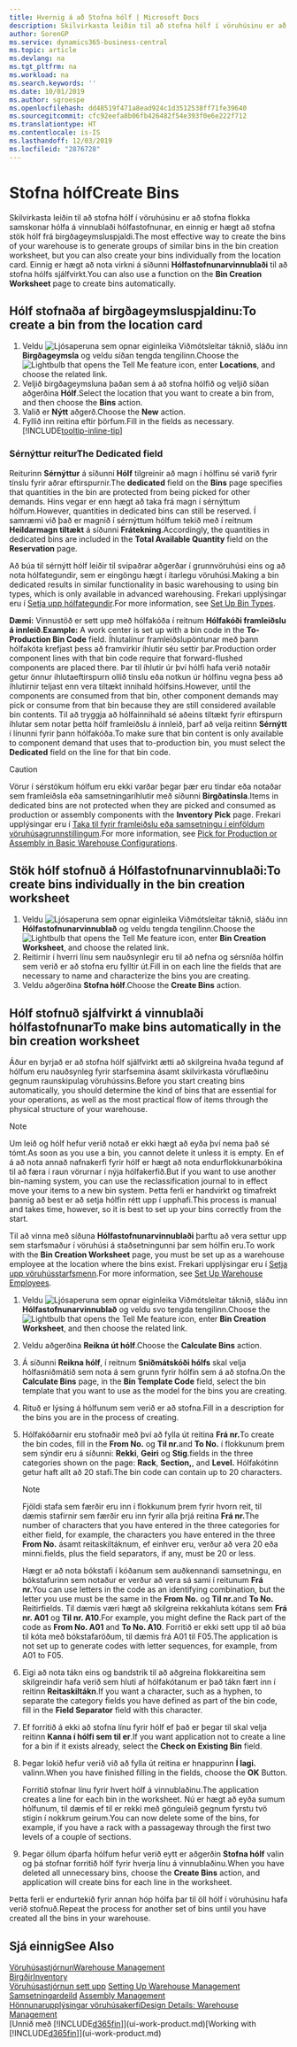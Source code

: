 ```yaml
---
title: Hvernig á að Stofna hólf | Microsoft Docs
description: Skilvirkasta leiðin til að stofna hólf í vöruhúsinu er að stofna flokka samskonar hólfa á vinnublaði hólfastofnunar, en einnig er hægt að stofna stök hólf.
author: SorenGP
ms.service: dynamics365-business-central
ms.topic: article
ms.devlang: na
ms.tgt_pltfrm: na
ms.workload: na
ms.search.keywords: ''
ms.date: 10/01/2019
ms.author: sgroespe
ms.openlocfilehash: dd48519f471a8ead924c1d3512538ff71fe39640
ms.sourcegitcommit: cfc92eefa8b06fb426482f54e393f0e6e222f712
ms.translationtype: HT
ms.contentlocale: is-IS
ms.lasthandoff: 12/03/2019
ms.locfileid: "2876728"
---
```

# <a name="create-bins"></a><span data-ttu-id="7f65a-103">Stofna hólf</span><span class="sxs-lookup"><span data-stu-id="7f65a-103">Create Bins</span></span>
<span data-ttu-id="7f65a-104">Skilvirkasta leiðin til að stofna hólf í vöruhúsinu er að stofna flokka samskonar hólfa á vinnublaði hólfastofnunar, en einnig er hægt að stofna stök hólf frá birgðageymsluspjaldi.</span><span class="sxs-lookup"><span data-stu-id="7f65a-104">The most effective way to create the bins of your warehouse is to generate groups of similar bins in the bin creation worksheet, but you can also create your bins individually from the location card.</span></span> <span data-ttu-id="7f65a-105">Einnig er hægt að nota virkni á síðunni **Hólfastofnunarvinnublaði** til að stofna hólfs sjálfvirkt.</span><span class="sxs-lookup"><span data-stu-id="7f65a-105">You can also use a function on the **Bin Creation Worksheet** page to create bins automatically.</span></span>  

## <a name="to-create-a-bin-from-the-location-card"></a><span data-ttu-id="7f65a-106">Hólf stofnaða af birgðageymsluspjaldinu:</span><span class="sxs-lookup"><span data-stu-id="7f65a-106">To create a bin from the location card</span></span>  
1.  <span data-ttu-id="7f65a-107">Veldu ![Ljósaperuna sem opnar eiginleika Viðmótsleitar](media/ui-search/search_small.png "Segðu mér hvað þú vilt gera") táknið, sláðu inn **Birgðageymsla** og veldu síðan tengda tengilinn.</span><span class="sxs-lookup"><span data-stu-id="7f65a-107">Choose the ![Lightbulb that opens the Tell Me feature](media/ui-search/search_small.png "Tell me what you want to do") icon, enter **Locations**, and choose the related link.</span></span>  
2.  <span data-ttu-id="7f65a-108">Veljið birgðageymsluna þaðan sem á að stofna hólfið og veljið síðan aðgerðina **Hólf**.</span><span class="sxs-lookup"><span data-stu-id="7f65a-108">Select the location that you want to create a bin from, and then choose the **Bins** action.</span></span>  
3. <span data-ttu-id="7f65a-109">Valið er **Nýtt** aðgerð.</span><span class="sxs-lookup"><span data-stu-id="7f65a-109">Choose the **New** action.</span></span>
4. <span data-ttu-id="7f65a-110">Fyllið inn reitina eftir þörfum.</span><span class="sxs-lookup"><span data-stu-id="7f65a-110">Fill in the fields as necessary.</span></span> [!INCLUDE[tooltip-inline-tip](includes/tooltip-inline-tip_md.md)]

### <a name="the-dedicated-field"></a><span data-ttu-id="7f65a-111">Sérnýttur reitur</span><span class="sxs-lookup"><span data-stu-id="7f65a-111">The Dedicated field</span></span>
<span data-ttu-id="7f65a-112">Reiturinn **Sérnýttur** á síðunni **Hólf** tilgreinir að magn í hólfinu sé varið fyrir tínslu fyrir aðrar eftirspurnir.</span><span class="sxs-lookup"><span data-stu-id="7f65a-112">The **dedicated** field on the **Bins** page specifies that quantities in the bin are protected from being picked for other demands.</span></span> <span data-ttu-id="7f65a-113">Hins vegar er enn hægt að taka frá magn í sérnýttum hólfum.</span><span class="sxs-lookup"><span data-stu-id="7f65a-113">However, quantities in dedicated bins can still be reserved.</span></span> <span data-ttu-id="7f65a-114">Í samræmi við það er magnið í sérnýttum hólfum tekið með í reitnum **Heildarmagn tiltækt** á síðunni **Frátekning**.</span><span class="sxs-lookup"><span data-stu-id="7f65a-114">Accordingly, the quantities in dedicated bins are included in the **Total Available Quantity** field on the **Reservation** page.</span></span>

<span data-ttu-id="7f65a-115">Að búa til sérnýtt hólf leiðir til svipaðrar aðgerðar í grunnvöruhúsi eins og að nota hólfategundir, sem er eingöngu hægt í ítarlegu vöruhúsi.</span><span class="sxs-lookup"><span data-stu-id="7f65a-115">Making a bin dedicated results in similar functionality in basic warehousing to using bin types, which is only available in advanced warehousing.</span></span> <span data-ttu-id="7f65a-116">Frekari upplýsingar eru í [Setja upp hólfategundir](warehouse-how-to-set-up-bin-types.md).</span><span class="sxs-lookup"><span data-stu-id="7f65a-116">For more information, see [Set Up Bin Types](warehouse-how-to-set-up-bin-types.md).</span></span>

<span data-ttu-id="7f65a-117">**Dæmi:** Vinnustöð er sett upp með hólfakóða í reitnum **Hólfakóði framleiðslu á innleið**.</span><span class="sxs-lookup"><span data-stu-id="7f65a-117">**Example:** A work center is set up with a bin code in the **To-Production Bin Code** field.</span></span> <span data-ttu-id="7f65a-118">Íhlutalínur framleiðslupöntunar með þann hólfakóta krefjast þess að framvirkir íhlutir séu settir þar.</span><span class="sxs-lookup"><span data-stu-id="7f65a-118">Production order component lines with that bin code require that forward-flushed components are placed there.</span></span> <span data-ttu-id="7f65a-119">Þar til íhlutir úr því hólfi hafa verið notaðir getur önnur íhlutaeftirspurn ollið tínslu eða notkun úr hólfinu vegna þess að íhlutirnir teljast enn vera tiltækt innihald hólfsins.</span><span class="sxs-lookup"><span data-stu-id="7f65a-119">However, until the components are consumed from that bin, other component demands may pick or consume from that bin because they are still considered available bin contents.</span></span> <span data-ttu-id="7f65a-120">Til að tryggja að hólfainnihald sé aðeins tiltækt fyrir eftirspurn íhlutar sem notar þetta hólf framleiðslu á innleið, þarf að velja reitinn **Sérnýtt** í línunni fyrir þann hólfakóða.</span><span class="sxs-lookup"><span data-stu-id="7f65a-120">To make sure that bin content is only available to component demand that uses that to-production bin, you must select the **Dedicated** field on the line for that bin code.</span></span>

> [!Caution]
> <span data-ttu-id="7f65a-121">Vörur í sérstökum hólfum eru ekki varðar þegar þær eru tíndar eða notaðar sem framleiðsla eða samsetningaríhlutir með síðunni **Birgðatínsla**.</span><span class="sxs-lookup"><span data-stu-id="7f65a-121">Items in dedicated bins are not protected when they are picked and consumed as production or assembly components with the **Inventory Pick** page.</span></span> <span data-ttu-id="7f65a-122">Frekari upplýsingar eru í [Taka til fyrir framleiðslu eða samsetningu í einföldum vöruhúsagrunnstillingum](warehouse-how-to-pick-for-production.md).</span><span class="sxs-lookup"><span data-stu-id="7f65a-122">For more information, see [Pick for Production or Assembly in Basic Warehouse Configurations](warehouse-how-to-pick-for-production.md).</span></span>

## <a name="to-create-bins-individually-in-the-bin-creation-worksheet"></a><span data-ttu-id="7f65a-123">Stök hólf stofnuð á Hólfastofnunarvinnublaði:</span><span class="sxs-lookup"><span data-stu-id="7f65a-123">To create bins individually in the bin creation worksheet</span></span>  
1.  <span data-ttu-id="7f65a-124">Veldu ![Ljósaperuna sem opnar eiginleika Viðmótsleitar](media/ui-search/search_small.png "Segðu mér hvað þú vilt gera") táknið, sláðu inn **Hólfastofnunarvinnublað** og veldu tengda tengilinn.</span><span class="sxs-lookup"><span data-stu-id="7f65a-124">Choose the ![Lightbulb that opens the Tell Me feature](media/ui-search/search_small.png "Tell me what you want to do") icon, enter **Bin Creation Worksheet**, and choose the related link.</span></span>  
2.  <span data-ttu-id="7f65a-125">Reitirnir í hverri línu sem nauðsynlegir eru til að nefna og sérsníða hólfin sem verið er að stofna eru fylltir út.</span><span class="sxs-lookup"><span data-stu-id="7f65a-125">Fill in on each line the fields that are necessary to name and characterize the bins you are creating.</span></span>  
3.  <span data-ttu-id="7f65a-126">Veldu aðgerðina **Stofna hólf**.</span><span class="sxs-lookup"><span data-stu-id="7f65a-126">Choose the **Create Bins** action.</span></span>  

## <a name="to-make-bins-automatically-in-the-bin-creation-worksheet"></a><span data-ttu-id="7f65a-127">Hólf stofnuð sjálfvirkt á vinnublaði hólfastofnunar</span><span class="sxs-lookup"><span data-stu-id="7f65a-127">To make bins automatically in the bin creation worksheet</span></span>  
<span data-ttu-id="7f65a-128">Áður en byrjað er að stofna hólf sjálfvirkt ætti að skilgreina hvaða tegund af hólfum eru nauðsynleg fyrir starfsemina ásamt skilvirkasta vöruflæðinu gegnum raunskipulag vöruhússins.</span><span class="sxs-lookup"><span data-stu-id="7f65a-128">Before you start creating bins automatically, you should determine the kind of bins that are essential for your operations, as well as the most practical flow of items through the physical structure of your warehouse.</span></span>  

> [!NOTE]  
>  <span data-ttu-id="7f65a-129">Um leið og hólf hefur verið notað er ekki hægt að eyða því nema það sé tómt.</span><span class="sxs-lookup"><span data-stu-id="7f65a-129">As soon as you use a bin, you cannot delete it unless it is empty.</span></span> <span data-ttu-id="7f65a-130">En ef á að nota annað nafnakerfi fyrir hólf er hægt að nota endurflokkunarbókina til að færa í raun vörurnar í nýja hólfakerfið.</span><span class="sxs-lookup"><span data-stu-id="7f65a-130">But if you want to use another bin-naming system, you can use the reclassification journal to in effect move your items to a new bin system.</span></span> <span data-ttu-id="7f65a-131">Þetta ferli er handvirkt og tímafrekt þannig að best er að setja hólfin rétt upp í upphafi.</span><span class="sxs-lookup"><span data-stu-id="7f65a-131">This process is manual and takes time, however, so it is best to set up your bins correctly from the start.</span></span>  

<span data-ttu-id="7f65a-132">Til að vinna með síðuna **Hólfastofnunarvinnublaði** þarftu að vera settur upp sem starfsmaður í vöruhúsi á staðsetningunni þar sem hólfin eru.</span><span class="sxs-lookup"><span data-stu-id="7f65a-132">To work with the **Bin Creation Worksheet** page, you must be set up as a warehouse employee at the location where the bins exist.</span></span> <span data-ttu-id="7f65a-133">Frekari upplýsingar eru í [Setja upp vöruhússtarfsmenn](warehouse-how-to-set-up-warehouse-employees.md).</span><span class="sxs-lookup"><span data-stu-id="7f65a-133">For more information, see [Set Up Warehouse Employees](warehouse-how-to-set-up-warehouse-employees.md).</span></span>    

1.  <span data-ttu-id="7f65a-134">Veldu ![Ljósaperuna sem opnar eiginleika Viðmótsleitar](media/ui-search/search_small.png "Segðu mér hvað þú vilt gera") táknið, sláðu inn **Hólfastofnunarvinnublað** og veldu svo tengda tengilinn.</span><span class="sxs-lookup"><span data-stu-id="7f65a-134">Choose the ![Lightbulb that opens the Tell Me feature](media/ui-search/search_small.png "Tell me what you want to do") icon, enter **Bin Creation Worksheet**, and then choose the related link.</span></span>  
2.  <span data-ttu-id="7f65a-135">Veldu aðgerðina **Reikna út hólf**.</span><span class="sxs-lookup"><span data-stu-id="7f65a-135">Choose the **Calculate Bins** action.</span></span>
3. <span data-ttu-id="7f65a-136">Á síðunni **Reikna hólf**, í reitnum **Sniðmátskóði hólfs** skal velja hólfasniðmátið sem nota á sem grunn fyrir hólfin sem á að stofna.</span><span class="sxs-lookup"><span data-stu-id="7f65a-136">On the **Calculate Bins** page, in the **Bin Template Code** field, select the bin template that you want to use as the model for the bins you are creating.</span></span>
4.  <span data-ttu-id="7f65a-137">Rituð er lýsing á hólfunum sem verið er að stofna.</span><span class="sxs-lookup"><span data-stu-id="7f65a-137">Fill in a description for the bins you are in the process of creating.</span></span>  
5.  <span data-ttu-id="7f65a-138">Hólfakóðarnir eru stofnaðir með því að fylla út reitina **Frá nr.**</span><span class="sxs-lookup"><span data-stu-id="7f65a-138">To create the bin codes, fill in the **From No.**</span></span> <span data-ttu-id="7f65a-139">og **Til nr.**</span><span class="sxs-lookup"><span data-stu-id="7f65a-139">and **To No.**</span></span> <span data-ttu-id="7f65a-140">í flokkunum þrem sem sýndir eru á síðunni: **Rekki**, **Geiri** og **Stig**.</span><span class="sxs-lookup"><span data-stu-id="7f65a-140">fields in the three categories shown on the page: **Rack**, **Section,**, and **Level.**</span></span> <span data-ttu-id="7f65a-141">Hólfakótinn getur haft allt að 20 stafi.</span><span class="sxs-lookup"><span data-stu-id="7f65a-141">The bin code can contain up to 20 characters.</span></span>  

    > [!NOTE]  
    >  <span data-ttu-id="7f65a-142">Fjöldi stafa sem færðir eru inn í flokkunum þrem fyrir hvorn reit, til dæmis stafirnir sem færðir eru inn fyrir alla þrjá reitina **Frá nr.**</span><span class="sxs-lookup"><span data-stu-id="7f65a-142">The number of characters that you have entered in the three categories for either field, for example, the characters you have entered in the three **From No.**</span></span> <span data-ttu-id="7f65a-143">ásamt reitaskiltáknum, ef einhver eru, verður að vera 20 eða minni.</span><span class="sxs-lookup"><span data-stu-id="7f65a-143">fields, plus the field separators, if any, must be 20 or less.</span></span>  

     <span data-ttu-id="7f65a-144">Hægt er að nota bókstafi í kóðanum sem auðkennandi samsetningu, en bókstafurinn sem notaður er verður að vera sá sami í reitunum **Frá nr.**</span><span class="sxs-lookup"><span data-stu-id="7f65a-144">You can use letters in the code as an identifying combination, but the letter you use must be the same in the **From No.**</span></span> <span data-ttu-id="7f65a-145">og **Til nr.**</span><span class="sxs-lookup"><span data-stu-id="7f65a-145">and **To No.**</span></span> <span data-ttu-id="7f65a-146">Reitir</span><span class="sxs-lookup"><span data-stu-id="7f65a-146">fields.</span></span> <span data-ttu-id="7f65a-147">Til dæmis væri hægt að skilgreina rekkahluta kótans sem **Frá nr. A01** og **Til nr. A10**.</span><span class="sxs-lookup"><span data-stu-id="7f65a-147">For example, you might define the Rack part of the code as **From No. A01** and **To No. A10**.</span></span> <span data-ttu-id="7f65a-148">Forritið er ekki sett upp til að búa til kóta með bókstafaröðum, til dæmis frá A01 til F05.</span><span class="sxs-lookup"><span data-stu-id="7f65a-148">The application is not set up to generate codes with letter sequences, for example, from A01 to F05.</span></span>  

6.  <span data-ttu-id="7f65a-149">Eigi að nota tákn eins og bandstrik til að aðgreina flokkareitina sem skilgreindir hafa verið sem hluti af hólfakótanum er það tákn fært inn í reitinn **Reitaskiltákn**.</span><span class="sxs-lookup"><span data-stu-id="7f65a-149">If you want a character, such as a hyphen, to separate the category fields you have defined as part of the bin code, fill in the **Field Separator** field with this character.</span></span>  
7.  <span data-ttu-id="7f65a-150">Ef forritið á ekki að stofna línu fyrir hólf ef það er þegar til skal velja reitinn **Kanna í hólfi sem til er**.</span><span class="sxs-lookup"><span data-stu-id="7f65a-150">If you want application not to create a line for a bin if it exists already, select the **Check on Existing Bin** field.</span></span>  
8. <span data-ttu-id="7f65a-151">Þegar lokið hefur verið við að fylla út reitina er hnappurinn **Í lagi.** valinn.</span><span class="sxs-lookup"><span data-stu-id="7f65a-151">When you have finished filling in the fields, choose the **OK** Button.</span></span>

    <span data-ttu-id="7f65a-152">Forritið stofnar línu fyrir hvert hólf á vinnublaðinu.</span><span class="sxs-lookup"><span data-stu-id="7f65a-152">The application creates a line for each bin in the worksheet.</span></span> <span data-ttu-id="7f65a-153">Nú er hægt að eyða sumum hólfunum, til dæmis ef til er rekki með gönguleið gegnum fyrstu tvö stigin í nokkrum geirum.</span><span class="sxs-lookup"><span data-stu-id="7f65a-153">You can now delete some of the bins, for example, if you have a rack with a passageway through the first two levels of a couple of sections.</span></span>  

9. <span data-ttu-id="7f65a-154">Þegar öllum óþarfa hólfum hefur verið eytt er aðgerðin **Stofna hólf** valin og þá stofnar forritið hólf fyrir hverja línu á vinnublaðinu.</span><span class="sxs-lookup"><span data-stu-id="7f65a-154">When you have deleted all unnecessary bins, choose the **Create Bins** action, and application will create bins for each line in the worksheet.</span></span>  

<span data-ttu-id="7f65a-155">Þetta ferli er endurtekið fyrir annan hóp hólfa þar til öll hólf í vöruhúsinu hafa verið stofnuð.</span><span class="sxs-lookup"><span data-stu-id="7f65a-155">Repeat the process for another set of bins until you have created all the bins in your warehouse.</span></span>  

## <a name="see-also"></a><span data-ttu-id="7f65a-156">Sjá einnig</span><span class="sxs-lookup"><span data-stu-id="7f65a-156">See Also</span></span>  
[<span data-ttu-id="7f65a-157">Vöruhúsastjórnun</span><span class="sxs-lookup"><span data-stu-id="7f65a-157">Warehouse Management</span></span>](warehouse-manage-warehouse.md)  
[<span data-ttu-id="7f65a-158">Birgðir</span><span class="sxs-lookup"><span data-stu-id="7f65a-158">Inventory</span></span>](inventory-manage-inventory.md)  
<span data-ttu-id="7f65a-159">[Vöruhúsastjórnun sett upp](warehouse-setup-warehouse.md)   </span><span class="sxs-lookup"><span data-stu-id="7f65a-159">[Setting Up Warehouse Management](warehouse-setup-warehouse.md)   </span></span>  
<span data-ttu-id="7f65a-160">[Samsetningardeild](assembly-assemble-items.md)  </span><span class="sxs-lookup"><span data-stu-id="7f65a-160">[Assembly Management](assembly-assemble-items.md)  </span></span>  
[<span data-ttu-id="7f65a-161">Hönnunarupplýsingar vöruhúsakerfi</span><span class="sxs-lookup"><span data-stu-id="7f65a-161">Design Details: Warehouse Management</span></span>](design-details-warehouse-management.md)  
<span data-ttu-id="7f65a-162">[Unnið með [!INCLUDE[d365fin](includes/d365fin_md.md)]](ui-work-product.md)</span><span class="sxs-lookup"><span data-stu-id="7f65a-162">[Working with [!INCLUDE[d365fin](includes/d365fin_md.md)]](ui-work-product.md)</span></span>
